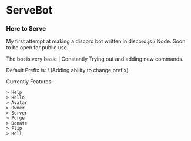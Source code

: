 # ServeBot
### Here to Serve
My first attempt at making a discord bot written in discord.js / Node.
Soon to be open for public use.

The bot is very basic | Constantly Trying out and adding new commands.

Default Prefix is: ! (Adding ability to change prefix)

Currently Features:
```
> Help
> Hello
> Avatar
> Owner
> Server
> Purge
> Donate
> Flip
> Roll
```
